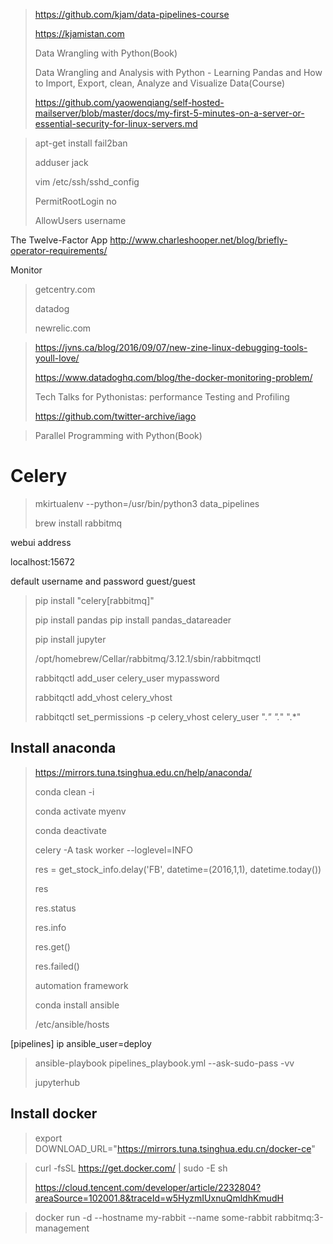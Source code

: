 > https://github.com/kjam/data-pipelines-course
> 
> https://kjamistan.com
> 
> Data Wrangling with Python(Book)
> 
> Data Wrangling and Analysis with Python - Learning Pandas and How to Import, Export, clean, Analyze and Visualize Data(Course)
> 
> https://github.com/yaowenqiang/self-hosted-mailserver/blob/master/docs/my-first-5-minutes-on-a-server-or-essential-security-for-linux-servers.md

> apt-get install fail2ban
> 
> adduser jack
> 
> vim /etc/ssh/sshd_config
> 
> PermitRootLogin no
> 
> AllowUsers username

The Twelve-Factor App
http://www.charleshooper.net/blog/briefly-operator-requirements/

Monitor

> getcentry.com
> 
> datadog
> 
> newrelic.com

> https://jvns.ca/blog/2016/09/07/new-zine-linux-debugging-tools-youll-love/
> 
> https://www.datadoghq.com/blog/the-docker-monitoring-problem/
> 
> Tech Talks for Pythonistas: performance Testing and Profiling 
> 
> https://github.com/twitter-archive/iago

> Parallel Programming with Python(Book)

# Celery

> mkirtualenv --python=/usr/bin/python3 data_pipelines
> 
> brew install rabbitmq
> 
> 

webui address

localhost:15672

default   username and password
guest/guest

> 
> pip install "celery[rabbitmq]"
> 
> pip install pandas
> pip install pandas_datareader
> 
> pip install jupyter
> 
> /opt/homebrew/Cellar/rabbitmq/3.12.1/sbin/rabbitmqctl
> 
> rabbitqctl add_user celery_user mypassword
> 
> rabbitqctl add_vhost celery_vhost
> 
> rabbitqctl set_permissions -p celery_vhost celery_user ".*" ".*" ".*"
> 
> 
## Install anaconda

> https://mirrors.tuna.tsinghua.edu.cn/help/anaconda/
> 
> 
> conda clean -i 
> 
> conda activate myenv
> 
> conda deactivate
> 
> celery -A task worker --loglevel=INFO
> 
> res = get_stock_info.delay('FB', datetime=(2016,1,1), datetime.today())
> 
> res
> 
> res.status
> 
> res.info
> 
> res.get()
> 
> res.failed()
> 
> 
> automation framework
> 
> conda install ansible
> 
> /etc/ansible/hosts
> 
> 
[pipelines]
ip ansible_user=deploy 


> ansible-playbook pipelines_playbook.yml --ask-sudo-pass -vv
> 
> jupyterhub
> 



## Install docker

> export DOWNLOAD_URL="https://mirrors.tuna.tsinghua.edu.cn/docker-ce"

> curl -fsSL https://get.docker.com/ | sudo -E sh
> 
> https://cloud.tencent.com/developer/article/2232804?areaSource=102001.8&traceId=w5HyzmIUxnuQmldhKmudH

> docker run -d --hostname my-rabbit --name some-rabbit rabbitmq:3-management

